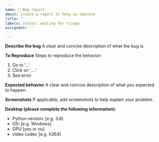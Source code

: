 ```yaml
---
name: 🐛 Bug report
about: Create a report to help us improve
title: ''
labels: status: waiting for triage
assignees: ''

---
```


**Describe the bug**
A clear and concise description of what the bug is.

**To Reproduce**
Steps to reproduce the behavior:
1. Go to '...'
2. Click on '....'
4. See error

**Expected behavior**
A clear and concise description of what you expected to happen.

**Screenshots**
If applicable, add screenshots to help explain your problem.

**Desktop (please complete the following information):**
- Python version: [e.g. 3.6]
 - OS: [e.g. Windows]
- GPU [yes or no]
- video codec [e.g. h264]
